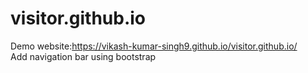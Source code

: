 # visitor.github.io
Demo website:https://vikash-kumar-singh9.github.io/visitor.github.io/                                                                                                           
Add navigation bar using bootstrap
